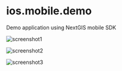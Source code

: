# ios.mobile.demo
Demo application using NextGIS mobile SDK

![screenshot1](https://github.com/nextgis/ios.mobile.demo/blob/master/screenshots/screenshot1.png?raw=true)  

![screenshot2](https://github.com/nextgis/ios.mobile.demo/blob/master/screenshots/screenshot2.png?raw=true)  

![screenshot3](https://github.com/nextgis/ios.mobile.demo/blob/master/screenshots/screenshot3.png?raw=true)

